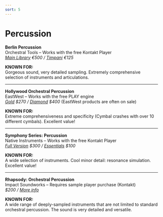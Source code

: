 ```yaml
---
sort: 5
---
```


# Percussion

**Berlin Percussion**  
Orchestral Tools – Works with the free Kontakt Player  
*[Main Library](https://www.orchestraltools.com/store/collections/berlin-percussion) €500 / [Timpani](https://www.orchestraltools.com/store/collections/timpani) €125*

**KNOWN FOR:**  
Gorgeous sound, very detailed sampling. Extremely comprehensive selection of instruments and articulations.

---

**Hollywood Orchestral Percussion**  
EastWest – Works with the free PLAY engine  
*[Gold](http://www.soundsonline.com/hollywood-orchestral-percussion) $270 / [Diamond](http://www.soundsonline.com/hollywood-orchestral-percussion) $400*
(EastWest products are often on sale)

**KNOWN FOR:**  
Extreme comprehensiveness and specificity (Cymbal crashes with over 10 different cymbals). Excellent value!

---

**Symphony Series: Percussion**  
Native Instruments – Works with the free Kontakt Player  
*[Full Version](https://www.native-instruments.com/en/products/komplete/cinematic/symphony-series-percussion/) $300 / [Essentials](https://www.native-instruments.com/en/products/komplete/cinematic/symphony-series-percussion/) $100*

**KNOWN FOR:**  
A wide selection of instruments. Cool minor detail: resonance simulation. Excellent value!

---

**Rhapsody: Orchestral Percussion**  
Impact Soundworks – Requires sample player purchase (Kontakt)  
*$200 / [More info](https://impactsoundworks.com/product/rhapsody-orchestral-percussion)*

**KNOWN FOR:**  
A wide range of deeply-sampled instruments that are not limited to standard orchestral percussion. The sound is very detailed and versatile.